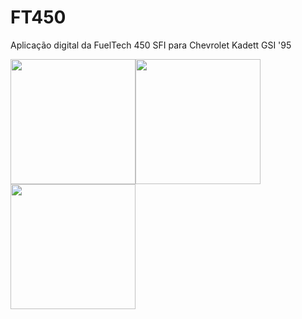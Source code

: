 # FT450
Aplicação digital da FuelTech 450 SFI para Chevrolet Kadett GSI '95

 <img src="https://encrypted-tbn0.gstatic.com/images?q=tbn:ANd9GcQXaD5p3fQEydCQia62jlYuvMz-ja1t6J442nW2eRDyb-I2QW4Ym4MySbJp45Hhf-pzEF0&usqp=CAU" height=200 width=200><img src="https://rayswheels.co.jp/lacne/news/upload/official_gear/rayslogostickerblue.jpg" height=200 width=200><img scr="https://d1yjjnpx0p53s8.cloudfront.net/styles/logo-thumbnail/s3/0001/7240/brand.gif?8xhXDAjzFRwQuL5ornMxrSfmHyofGMOx&itok=4Mks-htQ"><img src="https://www.logotypes101.com/logos/28/4A9102CCF2BCDEB90F8AD36AB4963BDE/Sparco21.png" height=200 width=200>
